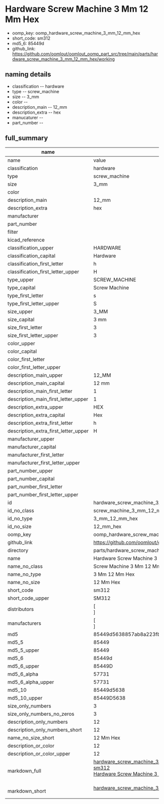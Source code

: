# Hardware Screw Machine 3 Mm 12 Mm Hex

  
* oomp_key: oomp_hardware_screw_machine_3_mm_12_mm_hex 
* short_code: sm312
* md5_6: 85449d  
* github_link: https://github.com/oomlout/oomlout_oomp_part_src/tree/main/parts/hardware_screw_machine_3_mm_12_mm_hex/working  
## naming details
* classification -- hardware
* type -- screw_machine
* size -- 3_mm
* color -- 
* description_main -- 12_mm
* description_extra -- hex
* manucaturer -- 
* part_number -- 





## full_summary
| name | value | 
| --- | --- | 
| name | value | 
| classification | hardware | 
| type | screw_machine | 
| size | 3_mm | 
| color |  | 
| description_main | 12_mm | 
| description_extra | hex | 
| manufacturer |  | 
| part_number |  | 
| filter |  | 
| kicad_reference |  | 
| classification_upper | HARDWARE | 
| classification_capital | Hardware | 
| classification_first_letter | h | 
| classification_first_letter_upper | H | 
| type_upper | SCREW_MACHINE | 
| type_capital | Screw Machine | 
| type_first_letter | s | 
| type_first_letter_upper | S | 
| size_upper | 3_MM | 
| size_capital | 3 mm | 
| size_first_letter | 3 | 
| size_first_letter_upper | 3 | 
| color_upper |  | 
| color_capital |  | 
| color_first_letter |  | 
| color_first_letter_upper |  | 
| description_main_upper | 12_MM | 
| description_main_capital | 12 mm | 
| description_main_first_letter | 1 | 
| description_main_first_letter_upper | 1 | 
| description_extra_upper | HEX | 
| description_extra_capital | Hex | 
| description_extra_first_letter | h | 
| description_extra_first_letter_upper | H | 
| manufacturer_upper |  | 
| manufacturer_capital |  | 
| manufacturer_first_letter |  | 
| manufacturer_first_letter_upper |  | 
| part_number_upper |  | 
| part_number_capital |  | 
| part_number_first_letter |  | 
| part_number_first_letter_upper |  | 
| id | hardware_screw_machine_3_mm_12_mm_hex | 
| id_no_class | screw_machine_3_mm_12_mm_hex | 
| id_no_type | 3_mm_12_mm_hex | 
| id_no_size | 12_mm_hex | 
| oomp_key | oomp_hardware_screw_machine_3_mm_12_mm_hex | 
| github_link | https://github.com/oomlout/oomlout_oomp_part_src/tree/main/parts/hardware_screw_machine_3_mm_12_mm_hex/working | 
| directory | parts/hardware_screw_machine_3_mm_12_mm_hex | 
| name | Hardware Screw Machine 3 Mm 12 Mm Hex | 
| name_no_class | Screw Machine 3 Mm 12 Mm Hex | 
| name_no_type | 3 Mm 12 Mm Hex | 
| name_no_size | 12 Mm Hex | 
| short_code | sm312 | 
| short_code_upper | SM312 | 
| distributors | [<br>] | 
| manufacturers | [<br>] | 
| md5 | 85449d5638857ab8a223fb8285a10cf5 | 
| md5_5 | 85449 | 
| md5_5_upper | 85449 | 
| md5_6 | 85449d | 
| md5_6_upper | 85449D | 
| md5_6_alpha | 57731 | 
| md5_6_alpha_upper | 57731 | 
| md5_10 | 85449d5638 | 
| md5_10_upper | 85449D5638 | 
| size_only_numbers | 3 | 
| size_only_numbers_no_zeros | 3 | 
| description_only_numbers | 12 | 
| description_only_numbers_short | 12 | 
| name_no_size_short | 12 Mm Hex | 
| description_or_color | 12 | 
| description_or_color_upper | 12 | 
| markdown_full | [hardware_screw_machine_3_mm_12_mm_hex](https://github.com/oomlout/oomlout_oomp_part_src/tree/main/parts/hardware_screw_machine_3_mm_12_mm_hex/working)<br>[sm312](https://github.com/oomlout/oomlout_oomp_part_src/tree/main/parts/hardware_screw_machine_3_mm_12_mm_hex/working)<br>[Hardware Screw Machine 3 Mm 12 Mm Hex](https://github.com/oomlout/oomlout_oomp_part_src/tree/main/parts/hardware_screw_machine_3_mm_12_mm_hex/working)<br><br> | 
| markdown_short | [hardware_screw_machine_3_mm_12_mm_hex](https://github.com/oomlout/oomlout_oomp_part_src/tree/main/parts/hardware_screw_machine_3_mm_12_mm_hex/working)<br><br> | 
